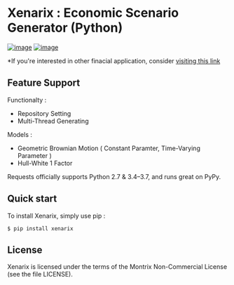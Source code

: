 Xenarix : Economic Scenario Generator (Python)
==========================

[![image](https://img.shields.io/badge/Platform-Windows-Green.svg)](https://pypi.org/project/requests/)
[![image](https://img.shields.io/pypi/pyversions/requests.svg)](https://pypi.org/project/requests/)

*If you're interested in other finacial application, consider [visiting this link](http://www.montrix.co.kr.me/$KennethReitz)

Feature Support
---------------

Functionalty :

-   Repository Setting
-   Multi-Thread Generating

Models : 

-   Geometric Brownian Motion ( Constant Paramter, Time-Varying Parameter )   
-   Hull-White 1 Factor



Requests officially supports Python 2.7 & 3.4–3.7, and runs great on
PyPy.

Quick start
-----------

To install Xenarix, simply use pip :

``` {.sourceCode .bash}
$ pip install xenarix
```


License
-------

Xenarix is licensed under the terms of the Montrix Non-Commercial License (see the file LICENSE).
